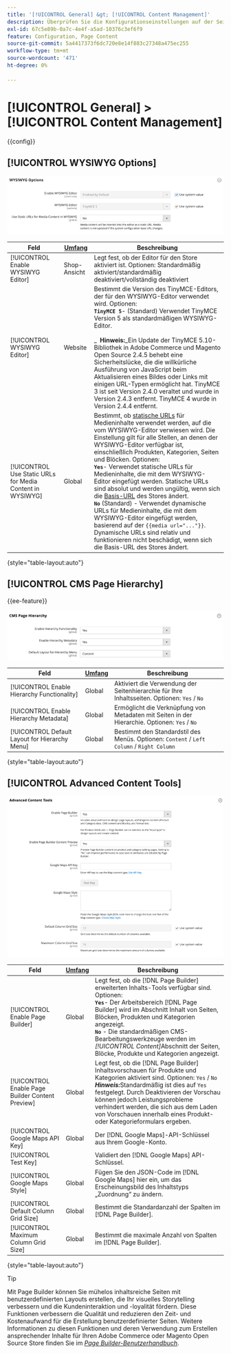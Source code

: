 ```yaml
---
title: '[!UICONTROL General] &gt; [!UICONTROL Content Management]'
description: Überprüfen Sie die Konfigurationseinstellungen auf der Seite [!UICONTROL General] &gt; [!UICONTROL Content Management] des Commerce Admin-Bereichs.
exl-id: 67c5e89b-0a7c-4e4f-a5ad-10376c3ef6f9
feature: Configuration, Page Content
source-git-commit: 5a4417373f6dc720e8e14f883c27348a475ec255
workflow-type: tm+mt
source-wordcount: '471'
ht-degree: 0%

---
```


# [!UICONTROL General] > [!UICONTROL Content Management]

{{config}}

## [!UICONTROL WYSIWYG Options]

![WYSIWYG-Optionen](./assets/content-management-wysiwyg-options.png)<!-- zoom -->

<!-- [WYSIWYG Options](https://experienceleague.adobe.com/de/docs/commerce-admin/content-design/wysiwyg/editor) -->

| Feld | [Umfang](../../getting-started/websites-stores-views.md#scope-settings) | Beschreibung |
|--- |--- |--- |
| [!UICONTROL Enable WYSIWYG Editor] | Shop-Ansicht | Legt fest, ob der Editor für den Store aktiviert ist. Optionen: Standardmäßig aktiviert/standardmäßig deaktiviert/vollständig deaktiviert |
| [!UICONTROL WYSIWYG Editor] | Website | Bestimmt die Version des TinyMCE-Editors, der für den WYSIWYG-Editor verwendet wird. Optionen: <br/>**`TinyMCE 5`**- (Standard) Verwendet TinyMCE Version 5 als standardmäßigen WYSIWYG-Editor.<br><br>_ **&#x200B; Hinweis:**&#x200B;_Ein Update der TinyMCE 5.10-Bibliothek in Adobe Commerce und Magento Open Source 2.4.5 behebt eine Sicherheitslücke, die die willkürliche Ausführung von JavaScript beim Aktualisieren eines Bildes oder Links mit einigen URL-Typen ermöglicht hat. TinyMCE 3 ist seit Version 2.4.0 veraltet und wurde in Version 2.4.3 entfernt. TinyMCE 4 wurde in Version 2.4.4 entfernt. |
| [!UICONTROL Use Static URLs for Media Content in WYSIWYG] | Global | Bestimmt, ob [statische URLs](../../content-design/catalog-urls-dynamic-media.md) für Medieninhalte verwendet werden, auf die vom WYSIWYG-Editor verwiesen wird. Die Einstellung gilt für alle Stellen, an denen der WYSIWYG-Editor verfügbar ist, einschließlich Produkten, Kategorien, Seiten und Blöcken. Optionen: <br/>**`Yes`**- Verwendet statische URLs für Medieninhalte, die mit dem WYSIWYG-Editor eingefügt werden. Statische URLs sind absolut und werden ungültig, wenn sich die [Basis-URL](../../stores-purchase/store-urls.md) des Stores ändert.<br/>**`No`** (Standard) - Verwendet dynamische URLs für Medieninhalte, die mit dem WYSIWYG-Editor eingefügt werden, basierend auf der `{{media url="..."}}`. Dynamische URLs sind relativ und funktionieren nicht beschädigt, wenn sich die Basis-URL des Stores ändert. |

{style="table-layout:auto"}

## [!UICONTROL CMS Page Hierarchy]

{{ee-feature}}

![CMS-Seitenhierarchie](./assets/content-management-cms-page-hierarchy.png)<!-- zoom -->

<!--[CMS Page Hierarchy](https://experienceleague.adobe.com/de/docs/commerce-admin/content-design/elements/pages/page-hierarchy) -->

| Feld | [Umfang](../../getting-started/websites-stores-views.md#scope-settings) | Beschreibung |
|--- |--- |--- |
| [!UICONTROL Enable Hierarchy Functionality] | Global | Aktiviert die Verwendung der Seitenhierarchie für Ihre Inhaltsseiten. Optionen: `Yes` / `No` |
| [!UICONTROL Enable Hierarchy Metadata] | Global | Ermöglicht die Verknüpfung von Metadaten mit Seiten in der Hierarchie. Optionen: `Yes` / `No` |
| [!UICONTROL Default Layout for Hierarchy Menu] | Global | Bestimmt den Standardstil des Menüs. Optionen: `Content` / `Left Column` / `Right Column` |

{style="table-layout:auto"}

## [!UICONTROL Advanced Content Tools]

![Erweiterte Inhalts-Tools](./assets/content-management-advanced-content-tools.png)<!-- zoom -->

<!-- [Advanced Content Tools](https://experienceleague.adobe.com/de/docs/commerce-admin/page-builder/walkthrough/3-catalog-content) -->

| Feld | [Umfang](../../getting-started/websites-stores-views.md#scope-settings) | Beschreibung |
|--- |--- |--- |
| [!UICONTROL Enable Page Builder] | Global | Legt fest, ob die [!DNL Page Builder] erweiterten Inhalts-Tools verfügbar sind. Optionen: <br/>**`Yes`**- Der Arbeitsbereich [!DNL Page Builder] wird im Abschnitt Inhalt von Seiten, Blöcken, Produkten und Kategorien angezeigt.<br/>**`No`** - Die standardmäßigen CMS-Bearbeitungswerkzeuge werden im _[!UICONTROL Content]_&#x200B;Abschnitt der Seiten, Blöcke, Produkte und Kategorien angezeigt. |
| [!UICONTROL Enable Page Builder Content Preview] | Global | Legt fest, ob die [!DNL Page Builder] Inhaltsvorschauen für Produkte und Kategorien aktiviert sind. Optionen: `Yes` / `No` <br/>**_Hinweis:_**&#x200B;Standardmäßig ist dies auf `Yes` festgelegt. Durch Deaktivieren der Vorschau können jedoch Leistungsprobleme verhindert werden, die sich aus dem Laden von Vorschauen innerhalb eines Produkt- oder Kategorieformulars ergeben. |
| [!UICONTROL Google Maps API Key] | Global | Der [!DNL Google Maps]-API-Schlüssel aus Ihrem Google-Konto. |
| [!UICONTROL Test Key] |  | Validiert den [!DNL Google Maps] API-Schlüssel. |
| [!UICONTROL Google Maps Style] | Global | Fügen Sie den JSON-Code im [!DNL Google Maps] hier ein, um das Erscheinungsbild des Inhaltstyps „Zuordnung“ zu ändern. |
| [!UICONTROL Default Column Grid Size] | Global | Bestimmt die Standardanzahl der Spalten im [!DNL Page Builder]. |
| [!UICONTROL Maximum Column Grid Size] | Global | Bestimmt die maximale Anzahl von Spalten im [!DNL Page Builder]. |

{style="table-layout:auto"}

>[!TIP]
>
>Mit Page Builder können Sie mühelos inhaltsreiche Seiten mit benutzerdefinierten Layouts erstellen, die Ihr visuelles Storytelling verbessern und die Kundeninteraktion und -loyalität fördern. Diese Funktionen verbessern die Qualität und reduzieren den Zeit- und Kostenaufwand für die Erstellung benutzerdefinierter Seiten. Weitere Informationen zu diesen Funktionen und deren Verwendung zum Erstellen ansprechender Inhalte für Ihren Adobe Commerce oder Magento Open Source Store finden Sie im [_Page Builder-Benutzerhandbuch_](../../page-builder/guide-overview.md).
